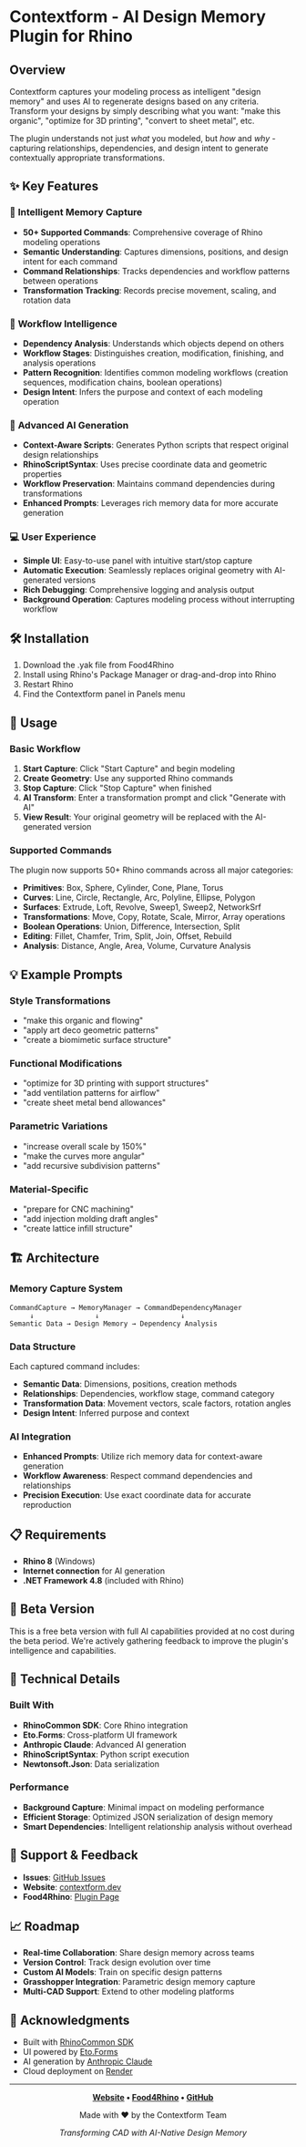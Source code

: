 # Contextform - AI Design Memory Plugin for Rhino

## Overview

Contextform captures your modeling process as intelligent "design memory" and uses AI to regenerate designs based on any criteria. Transform your designs by simply describing what you want: "make this organic", "optimize for 3D printing", "convert to sheet metal", etc.

The plugin understands not just *what* you modeled, but *how* and *why* - capturing relationships, dependencies, and design intent to generate contextually appropriate transformations.

## ✨ Key Features

### 🧠 **Intelligent Memory Capture**
- **50+ Supported Commands**: Comprehensive coverage of Rhino modeling operations
- **Semantic Understanding**: Captures dimensions, positions, and design intent for each command
- **Command Relationships**: Tracks dependencies and workflow patterns between operations
- **Transformation Tracking**: Records precise movement, scaling, and rotation data

### 🔗 **Workflow Intelligence**
- **Dependency Analysis**: Understands which objects depend on others
- **Workflow Stages**: Distinguishes creation, modification, finishing, and analysis operations
- **Pattern Recognition**: Identifies common modeling workflows (creation sequences, modification chains, boolean operations)
- **Design Intent**: Infers the purpose and context of each modeling operation

### 🤖 **Advanced AI Generation**
- **Context-Aware Scripts**: Generates Python scripts that respect original design relationships
- **RhinoScriptSyntax**: Uses precise coordinate data and geometric properties
- **Workflow Preservation**: Maintains command dependencies during transformations
- **Enhanced Prompts**: Leverages rich memory data for more accurate generation

### 💻 **User Experience**
- **Simple UI**: Easy-to-use panel with intuitive start/stop capture
- **Automatic Execution**: Seamlessly replaces original geometry with AI-generated versions
- **Rich Debugging**: Comprehensive logging and analysis output
- **Background Operation**: Captures modeling process without interrupting workflow

## 🛠 Installation

1. Download the .yak file from Food4Rhino
2. Install using Rhino's Package Manager or drag-and-drop into Rhino
3. Restart Rhino
4. Find the Contextform panel in Panels menu

## 🚀 Usage

### Basic Workflow
1. **Start Capture**: Click "Start Capture" and begin modeling
2. **Create Geometry**: Use any supported Rhino commands
3. **Stop Capture**: Click "Stop Capture" when finished
4. **AI Transform**: Enter a transformation prompt and click "Generate with AI"
5. **View Result**: Your original geometry will be replaced with the AI-generated version

### Supported Commands
The plugin now supports 50+ Rhino commands across all major categories:

- **Primitives**: Box, Sphere, Cylinder, Cone, Plane, Torus
- **Curves**: Line, Circle, Rectangle, Arc, Polyline, Ellipse, Polygon
- **Surfaces**: Extrude, Loft, Revolve, Sweep1, Sweep2, NetworkSrf
- **Transformations**: Move, Copy, Rotate, Scale, Mirror, Array operations
- **Boolean Operations**: Union, Difference, Intersection, Split
- **Editing**: Fillet, Chamfer, Trim, Split, Join, Offset, Rebuild
- **Analysis**: Distance, Angle, Area, Volume, Curvature Analysis

## 💡 Example Prompts

### Style Transformations
- "make this organic and flowing"
- "apply art deco geometric patterns"
- "create a biomimetic surface structure"

### Functional Modifications
- "optimize for 3D printing with support structures"
- "add ventilation patterns for airflow"
- "create sheet metal bend allowances"

### Parametric Variations
- "increase overall scale by 150%"
- "make the curves more angular"
- "add recursive subdivision patterns"

### Material-Specific
- "prepare for CNC machining"
- "add injection molding draft angles"
- "create lattice infill structure"

## 🏗 Architecture

### Memory Capture System
```
CommandCapture → MemoryManager → CommandDependencyManager
     ↓               ↓                    ↓
Semantic Data → Design Memory → Dependency Analysis
```

### Data Structure
Each captured command includes:
- **Semantic Data**: Dimensions, positions, creation methods
- **Relationships**: Dependencies, workflow stage, command category
- **Transformation Data**: Movement vectors, scale factors, rotation angles
- **Design Intent**: Inferred purpose and context

### AI Integration
- **Enhanced Prompts**: Utilize rich memory data for context-aware generation
- **Workflow Awareness**: Respect command dependencies and relationships
- **Precision Execution**: Use exact coordinate data for accurate reproduction

## 📋 Requirements

- **Rhino 8** (Windows)
- **Internet connection** for AI generation
- **.NET Framework 4.8** (included with Rhino)

## 🧪 Beta Version

This is a free beta version with full AI capabilities provided at no cost during the beta period. We're actively gathering feedback to improve the plugin's intelligence and capabilities.

## 🔧 Technical Details

### Built With
- **RhinoCommon SDK**: Core Rhino integration
- **Eto.Forms**: Cross-platform UI framework  
- **Anthropic Claude**: Advanced AI generation
- **RhinoScriptSyntax**: Python script execution
- **Newtonsoft.Json**: Data serialization

### Performance
- **Background Capture**: Minimal impact on modeling performance
- **Efficient Storage**: Optimized JSON serialization of design memory
- **Smart Dependencies**: Intelligent relationship analysis without overhead

## 🐛 Support & Feedback

- **Issues**: [GitHub Issues](https://github.com/contextform/rhino-plugin/issues)
- **Website**: [contextform.dev](https://contextform.dev)
- **Food4Rhino**: [Plugin Page](https://www.food4rhino.com/)

## 📈 Roadmap

- **Real-time Collaboration**: Share design memory across teams
- **Version Control**: Track design evolution over time
- **Custom AI Models**: Train on specific design patterns
- **Grasshopper Integration**: Parametric design memory capture
- **Multi-CAD Support**: Extend to other modeling platforms

## 🙏 Acknowledgments

- Built with [RhinoCommon SDK](https://developer.rhino3d.com/)
- UI powered by [Eto.Forms](https://github.com/picoe/Eto)
- AI generation by [Anthropic Claude](https://www.anthropic.com/)
- Cloud deployment on [Render](https://render.com/)

---

<div align="center">

**[Website](https://contextform.dev) • [Food4Rhino](https://www.food4rhino.com/) • [GitHub](https://github.com/contextform/rhino-plugin)**

Made with ❤️ by the Contextform Team

*Transforming CAD with AI-Native Design Memory*

</div>